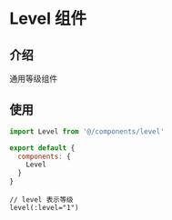 # Level 组件

## 介绍
通用等级组件

## 使用
```javascript
import Level from '@/components/level'

export default {
  components: {
    Level
  }
}
```

```pug
// level 表示等级
level(:level="1")
```

